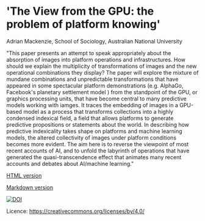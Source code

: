 #  'The View from the GPU: the problem of platform knowing'

Adrian Mackenzie, School of Sociology, Australian National University

"This paper presents an attempt to speak appropriately about the absorption of images into platform operations and infrastructures. How should we explain the multiplicity of transformations of images and the new operational combinations they display? The paper will explore the mixture of mundane combinations and unpredictable transformations that have appeared in some spectacular platform demonstrations (e.g. AlphaGo, Facebook's  planetary settlement model ) from the standpoint of the GPU, or graphics processing units, that have become central to many predictive models working with iamges.   It traces the embedding of images in a GPU-based model as a process that transforms collections into a highly condensed indexical field, a field that allows platforms to generate predictive propositions or statements about the world.  In describing how predictive indexicality takes shape on platforms and machine learning models, the altered collectivity of images under platform conditions becomes more evident. The aim here is to reverse the viewpoint of most recent accounts of AI, and to unfold the labyrinth of operations that have generated the quasi-transcendence effect that animates many recent accounts and debates about AI/machine learning."   

[HTML version](https://rian39.github.io/gpu/view_from_gpu.html)

[Markdown version](view_from_gpu.rmd)

[![DOI](https://zenodo.org/badge/281324396.svg)](https://zenodo.org/badge/latestdoi/281324396)

Licence: https://creativecommons.org/licenses/by/4.0/
